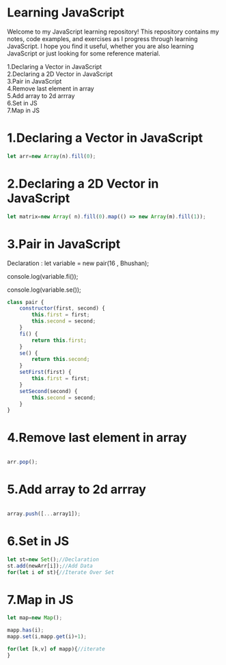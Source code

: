 # Learning JavaScript

Welcome to my JavaScript learning repository! This repository contains my notes, code examples, and exercises as I progress through learning JavaScript. I hope you find it useful, whether you are also learning JavaScript or just looking for some reference material.


1.Declaring a Vector in JavaScript<br>
2.Declaring a 2D Vector in JavaScript<br>
3.Pair in JavaScript<br>
4.Remove last element in array<br>
5.Add array to 2d arrray<br>
6.Set in JS<br>
7.Map in JS<br>


# 1.Declaring a Vector in JavaScript
```javascript
let arr=new Array(n).fill(0);
```
# 2.Declaring a 2D Vector in JavaScript
```javascript
let matrix=new Array( n).fill(0).map(() => new Array(m).fill(1));
```
# 3.Pair in JavaScript
Declaration :
let variable = new pair(16 , Bhushan);

console.log(variable.fi());

console.log(variable.se());

```javascript
class pair {
    constructor(first, second) {
        this.first = first;
        this.second = second;
    }
    fi() {
        return this.first;
    }
    se() {
        return this.second;
    }
    setFirst(first) {
        this.first = first;
    }
    setSecond(second) {
        this.second = second;
    }
}
```
# 4.Remove last element in array
```javascript

arr.pop();

```

# 5.Add array to 2d arrray
```javascript

array.push([...array1]);

```

# 6.Set in JS

```javascript
let st=new Set();//Declaration
st.add(newArr[i]);//Add Data
for(let i of st){//Iterate Over Set

```


# 7.Map in JS
```javascript
let map=new Map();

mapp.has(i);
mapp.set(i,mapp.get(i)+1);

for(let [k,v] of mapp){//iterate
}
```

